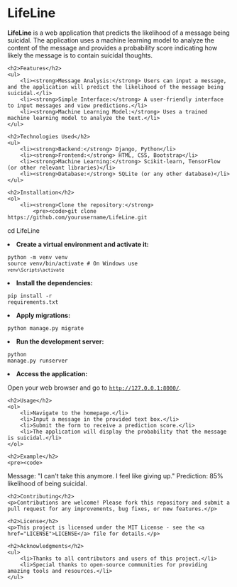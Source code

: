 <!DOCTYPE html>
<html lang="en">
<head>
    <meta charset="UTF-8">
    <meta name="viewport" content="width=device-width, initial-scale=1.0">
    <title>LifeLine README</title>
</head>
<body>
    <h1>LifeLine</h1>
    <p><strong>LifeLine</strong> is a web application that predicts the likelihood of a message being suicidal. The application uses a machine learning model to analyze the content of the message and provides a probability score indicating how likely the message is to contain suicidal thoughts.</p>

    <h2>Features</h2>
    <ul>
        <li><strong>Message Analysis:</strong> Users can input a message, and the application will predict the likelihood of the message being suicidal.</li>
        <li><strong>Simple Interface:</strong> A user-friendly interface to input messages and view predictions.</li>
        <li><strong>Machine Learning Model:</strong> Uses a trained machine learning model to analyze the text.</li>
    </ul>

    <h2>Technologies Used</h2>
    <ul>
        <li><strong>Backend:</strong> Django, Python</li>
        <li><strong>Frontend:</strong> HTML, CSS, Bootstrap</li>
        <li><strong>Machine Learning:</strong> Scikit-learn, TensorFlow (or other relevant libraries)</li>
        <li><strong>Database:</strong> SQLite (or any other database)</li>
    </ul>

    <h2>Installation</h2>
    <ol>
        <li><strong>Clone the repository:</strong>
            <pre><code>git clone https://github.com/yourusername/LifeLine.git
cd LifeLine
            </code></pre>
        </li>
        <li><strong>Create a virtual environment and activate it:</strong>
            <pre><code>python -m venv venv
source venv/bin/activate  # On Windows use `venv\Scripts\activate`
            </code></pre>
        </li>
        <li><strong>Install the dependencies:</strong>
            <pre><code>pip install -r requirements.txt
            </code></pre>
        </li>
        <li><strong>Apply migrations:</strong>
            <pre><code>python manage.py migrate
            </code></pre>
        </li>
        <li><strong>Run the development server:</strong>
            <pre><code>python manage.py runserver
            </code></pre>
        </li>
        <li><strong>Access the application:</strong>
            <p>Open your web browser and go to <code>http://127.0.0.1:8000/</code>.</p>
        </li>
    </ol>

    <h2>Usage</h2>
    <ol>
        <li>Navigate to the homepage.</li>
        <li>Input a message in the provided text box.</li>
        <li>Submit the form to receive a prediction score.</li>
        <li>The application will display the probability that the message is suicidal.</li>
    </ol>

    <h2>Example</h2>
    <pre><code>
Message: "I can't take this anymore. I feel like giving up."
Prediction: 85% likelihood of being suicidal.
    </code></pre>

    <h2>Contributing</h2>
    <p>Contributions are welcome! Please fork this repository and submit a pull request for any improvements, bug fixes, or new features.</p>

    <h2>License</h2>
    <p>This project is licensed under the MIT License - see the <a href="LICENSE">LICENSE</a> file for details.</p>

    <h2>Acknowledgments</h2>
    <ul>
        <li>Thanks to all contributors and users of this project.</li>
        <li>Special thanks to open-source communities for providing amazing tools and resources.</li>
    </ul>
</body>
</html>
